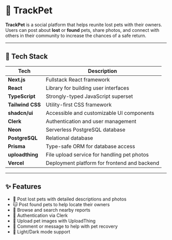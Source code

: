 # 🐾 TrackPet

**TrackPet** is a social platform that helps reunite lost pets with their owners. Users can post about **lost** or **found** pets, share photos, and connect with others in their community to increase the chances of a safe return.

---

## 🚀 Tech Stack

| Tech             | Description                                      |
|------------------|--------------------------------------------------|
| **Next.js**      | Fullstack React framework                        |
| **React**        | Library for building user interfaces             |
| **TypeScript**   | Strongly-typed JavaScript superset               |
| **Tailwind CSS** | Utility-first CSS framework                      |
| **shadcn/ui**    | Accessible and customizable UI components        |
| **Clerk**        | Authentication and user management               |
| **Neon**         | Serverless PostgreSQL database                   |
| **PostgreSQL**   | Relational database                              |
| **Prisma**       | Type-safe ORM for database access                |
| **uploadthing**  | File upload service for handling pet photos      |
| **Vercel**       | Deployment platform for frontend and backend     |

---

## ✨ Features

- 🐶 Post lost pets with detailed descriptions and photos  
- 🐱 Post found pets to help locate their owners  
- 📍 Browse and search nearby reports  
- 👥 Authentication via Clerk  
- 📸 Upload pet images with UploadThing  
- 💬 Comment or message to help with pet recovery  
- 🌙 Light/Dark mode support